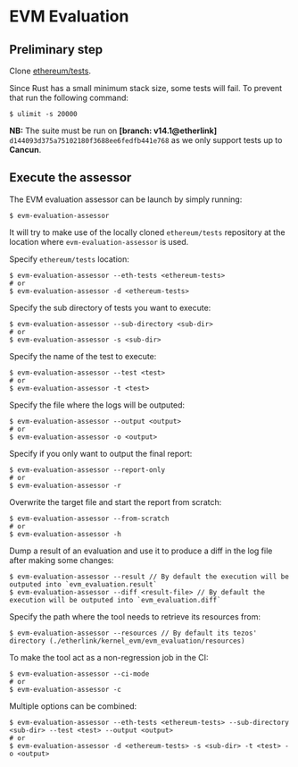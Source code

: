 # EVM Evaluation

## Preliminary step

Clone [ethereum/tests](https://github.com/functori/tests).

Since Rust has a small minimum stack size, some tests will fail.
To prevent that run the following command:

```
$ ulimit -s 20000
```

**NB:** The suite must be run on **[branch: v14.1@etherlink]** `d144093d375a75102180f3688ee6fedfb441e768` as we only support tests up to **Cancun**.

## Execute the assessor

The EVM evaluation assessor can be launch by simply running:

```
$ evm-evaluation-assessor
```

It will try to make use of the locally cloned `ethereum/tests` repository at the location where `evm-evaluation-assessor` is used.

Specify `ethereum/tests` location:

```
$ evm-evaluation-assessor --eth-tests <ethereum-tests>
# or
$ evm-evaluation-assessor -d <ethereum-tests>
```

Specify the sub directory of tests you want to execute:

```
$ evm-evaluation-assessor --sub-directory <sub-dir>
# or
$ evm-evaluation-assessor -s <sub-dir>
```

Specify the name of the test to execute:

```
$ evm-evaluation-assessor --test <test>
# or
$ evm-evaluation-assessor -t <test>
```

Specify the file where the logs will be outputed:

```
$ evm-evaluation-assessor --output <output>
# or
$ evm-evaluation-assessor -o <output>
```

Specify if you only want to output the final report:

```
$ evm-evaluation-assessor --report-only
# or
$ evm-evaluation-assessor -r
```

Overwrite the target file and start the report from scratch:

```
$ evm-evaluation-assessor --from-scratch
# or
$ evm-evaluation-assessor -h
```

Dump a result of an evaluation and use it to produce a diff in the log file after making some changes:

```
$ evm-evaluation-assessor --result // By default the execution will be outputed into `evm_evaluation.result`
$ evm-evaluation-assessor --diff <result-file> // By default the execution will be outputed into `evm_evaluation.diff`
```

Specify the path where the tool needs to retrieve its resources from:

```
$ evm-evaluation-assessor --resources // By default its tezos' directory (./etherlink/kernel_evm/evm_evaluation/resources)
```

To make the tool act as a non-regression job in the CI:

```
$ evm-evaluation-assessor --ci-mode
# or
$ evm-evaluation-assessor -c
```

Multiple options can be combined:

```
$ evm-evaluation-assessor --eth-tests <ethereum-tests> --sub-directory <sub-dir> --test <test> --output <output>
# or
$ evm-evaluation-assessor -d <ethereum-tests> -s <sub-dir> -t <test> -o <output>
```
